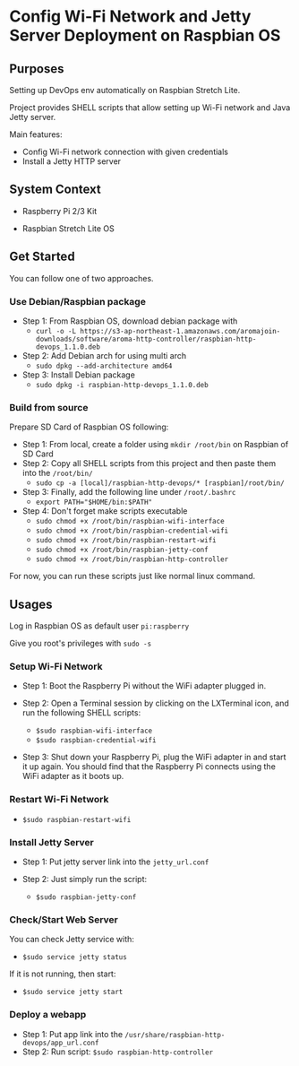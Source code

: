 # Config Wi-Fi Network and Jetty Server Deployment on Raspbian OS

## Purposes

Setting up DevOps env automatically on Raspbian Stretch Lite.

Project provides SHELL scripts that allow setting up Wi-Fi network and Java Jetty server.

Main features:

- Config Wi-Fi network connection with given credentials
- Install a Jetty HTTP server

## System Context

- Raspberry Pi 2/3 Kit

- Raspbian Stretch Lite OS

## Get Started

You can follow one of two approaches.

### Use Debian/Raspbian package

- Step 1: From Raspbian OS, download debian package with
  - `curl -o -L https://s3-ap-northeast-1.amazonaws.com/aromajoin-downloads/software/aroma-http-controller/raspbian-http-devops_1.1.0.deb`
- Step 2: Add Debian arch for using multi arch
  - `sudo dpkg --add-architecture amd64`
- Step 3: Install Debian package
  - `sudo dpkg -i raspbian-http-devops_1.1.0.deb`

### Build from source

Prepare SD Card of Raspbian OS following:

- Step 1: From local, create a folder using `mkdir /root/bin` on Raspbian of SD Card
- Step 2: Copy all SHELL scripts from this project and then paste them into the `/root/bin/`
  - `sudo cp -a [local]/raspbian-http-devops/* [raspbian]/root/bin/`
- Step 3: Finally, add the following line under `/root/.bashrc`
  - `export PATH="$HOME/bin:$PATH"`
- Step 4: Don't forget make scripts executable
  - `sudo chmod +x /root/bin/raspbian-wifi-interface`
  - `sudo chmod +x /root/bin/raspbian-credential-wifi`
  - `sudo chmod +x /root/bin/raspbian-restart-wifi`
  - `sudo chmod +x /root/bin/raspbian-jetty-conf`
  - `sudo chmod +x /root/bin/raspbian-http-controller`

For now, you can run these scripts just like normal linux command.

## Usages

Log in Raspbian OS as default user `pi:raspberry`

Give you root's privileges with `sudo -s`

### Setup Wi-Fi Network

- Step 1: Boot the Raspberry Pi without the WiFi adapter plugged in.
- Step 2: Open a Terminal session by clicking on the LXTerminal icon, and run the following SHELL scripts:

  - `$sudo raspbian-wifi-interface`
  - `$sudo raspbian-credential-wifi`

- Step 3: Shut down your Raspberry Pi, plug the WiFi adapter in and start it up again. You should find that the Raspberry Pi connects using the WiFi adapter as it boots up.

### Restart Wi-Fi Network

- `$sudo raspbian-restart-wifi`

### Install Jetty Server

- Step 1: Put jetty server link into the `jetty_url.conf`
- Step 2: Just simply run the script:

  - `$sudo raspbian-jetty-conf`

### Check/Start Web Server

You can check Jetty service with:

- `$sudo service jetty status`

If it is not running, then start:

- `$sudo service jetty start`

### Deploy a webapp

- Step 1: Put app link into the `/usr/share/raspbian-http-devops/app_url.conf`
- Step 2: Run script: `$sudo raspbian-http-controller`
